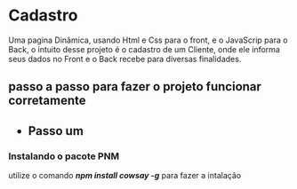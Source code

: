 # Cadastro
Uma pagina Dinâmica, usando Html e Css para o front, e o JavaScrip para o Back, o intuito desse projeto é o cadastro de um Cliente, onde ele informa seus dados no Front e o Back recebe para diversas finalidades. 
 <h2> passo a passo para fazer o projeto funcionar corretamente<h2>
<ul>
  <li>Passo um</li>
</ul>
 </li>
 <h3>Instalando o pacote PNM</h3>
 <p> utilize o comando <b><i>npm install cowsay -g</i></b> para fazer a intalação</p>
